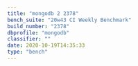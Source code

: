 ```yaml
---
title: "mongodb 2 2378"
bench_suite: "20w43 CI Weekly Benchmark"
build_number: "2378"
dbprofile: "mongodb"
classifier: ""
date: 2020-10-19T14:35:33
type: "bench"
---
```

